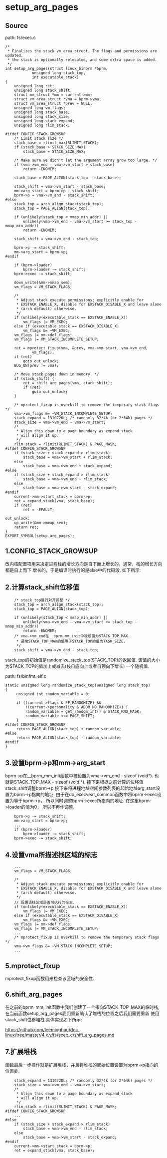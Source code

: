 setup_arg_pages
========================================

Source
----------------------------------------

path: fs/exec.c
```
/*
 * Finalizes the stack vm_area_struct. The flags and permissions are updated,
 * the stack is optionally relocated, and some extra space is added.
 */
int setup_arg_pages(struct linux_binprm *bprm,
            unsigned long stack_top,
            int executable_stack)
{
    unsigned long ret;
    unsigned long stack_shift;
    struct mm_struct *mm = current->mm;
    struct vm_area_struct *vma = bprm->vma;
    struct vm_area_struct *prev = NULL;
    unsigned long vm_flags;
    unsigned long stack_base;
    unsigned long stack_size;
    unsigned long stack_expand;
    unsigned long rlim_stack;

#ifdef CONFIG_STACK_GROWSUP
    /* Limit stack size */
    stack_base = rlimit_max(RLIMIT_STACK);
    if (stack_base > STACK_SIZE_MAX)
        stack_base = STACK_SIZE_MAX;

    /* Make sure we didn't let the argument array grow too large. */
    if (vma->vm_end - vma->vm_start > stack_base)
        return -ENOMEM;

    stack_base = PAGE_ALIGN(stack_top - stack_base);

    stack_shift = vma->vm_start - stack_base;
    mm->arg_start = bprm->p - stack_shift;
    bprm->p = vma->vm_end - stack_shift;
#else
    stack_top = arch_align_stack(stack_top);
    stack_top = PAGE_ALIGN(stack_top);

    if (unlikely(stack_top < mmap_min_addr) ||
        unlikely(vma->vm_end - vma->vm_start >= stack_top - mmap_min_addr))
        return -ENOMEM;

    stack_shift = vma->vm_end - stack_top;

    bprm->p -= stack_shift;
    mm->arg_start = bprm->p;
#endif

    if (bprm->loader)
        bprm->loader -= stack_shift;
    bprm->exec -= stack_shift;

    down_write(&mm->mmap_sem);
    vm_flags = VM_STACK_FLAGS;

    /*
     * Adjust stack execute permissions; explicitly enable for
     * EXSTACK_ENABLE_X, disable for EXSTACK_DISABLE_X and leave alone
     * (arch default) otherwise.
     */
    if (unlikely(executable_stack == EXSTACK_ENABLE_X))
        vm_flags |= VM_EXEC;
    else if (executable_stack == EXSTACK_DISABLE_X)
        vm_flags &= ~VM_EXEC;
    vm_flags |= mm->def_flags;
    vm_flags |= VM_STACK_INCOMPLETE_SETUP;

    ret = mprotect_fixup(vma, &prev, vma->vm_start, vma->vm_end,
            vm_flags);
    if (ret)
        goto out_unlock;
    BUG_ON(prev != vma);

    /* Move stack pages down in memory. */
    if (stack_shift) {
        ret = shift_arg_pages(vma, stack_shift);
        if (ret)
            goto out_unlock;
    }

    /* mprotect_fixup is overkill to remove the temporary stack flags */
    vma->vm_flags &= ~VM_STACK_INCOMPLETE_SETUP;
    stack_expand = 131072UL; /* randomly 32*4k (or 2*64k) pages */
    stack_size = vma->vm_end - vma->vm_start;
    /*
     * Align this down to a page boundary as expand_stack
     * will align it up.
     */
    rlim_stack = rlimit(RLIMIT_STACK) & PAGE_MASK;
#ifdef CONFIG_STACK_GROWSUP
    if (stack_size + stack_expand > rlim_stack)
        stack_base = vma->vm_start + rlim_stack;
    else
        stack_base = vma->vm_end + stack_expand;
#else
    if (stack_size + stack_expand > rlim_stack)
        stack_base = vma->vm_end - rlim_stack;
    else
        stack_base = vma->vm_start - stack_expand;
#endif
    current->mm->start_stack = bprm->p;
    ret = expand_stack(vma, stack_base);
    if (ret)
        ret = -EFAULT;

out_unlock:
    up_write(&mm->mmap_sem);
    return ret;
}
EXPORT_SYMBOL(setup_arg_pages);
```

1.CONFIG_STACK_GROWSUP
----------------------------------------

改内核配置项用来决定进程栈的增长方向是自下而上增长的，通常，栈的增长方向都是自上而下
增长的，于是编译时执行的是else中的代码段. 如下所示:

2.计算stack_shift位移值
----------------------------------------

```
    /* stack_top进行对齐调整 */
    stack_top = arch_align_stack(stack_top);
    stack_top = PAGE_ALIGN(stack_top);

    if (unlikely(stack_top < mmap_min_addr) ||
        unlikely(vma->vm_end - vma->vm_start >= stack_top - mmap_min_addr))
        return -ENOMEM;
    /* vma->vm_end在__bprm_mm_init中被设置为STACK_TOP_MAX.
     * 通常STACK_TOP_MAX的值等于STACK_TOP的值为TASK_SIZE.
     */
    stack_shift = vma->vm_end - stack_top;
```

stack_top的初始值是randomize_stack_top(STACK_TOP)的返回值.
该值的大小为STACK_TOP的值加上或减去(栈自底向上或者自顶向下增长)
一个随机值.

path: fs/binfmt_elf.c
```
static unsigned long randomize_stack_top(unsigned long stack_top)
{
     unsigned int random_variable = 0;

     if ((current->flags & PF_RANDOMIZE) &&
         !(current->personality & ADDR_NO_RANDOMIZE)) {
         random_variable = get_random_int() & STACK_RND_MASK;
         random_variable <<= PAGE_SHIFT;
     }
#ifdef CONFIG_STACK_GROWSUP
     return PAGE_ALIGN(stack_top) + random_variable;
#else
     return PAGE_ALIGN(stack_top) - random_variable;
#endif
}
```

3.设置bprm->p和mm->arg_start
----------------------------------------

bprm->p在__bprm_mm_init函数中被设置为vma->vm_end - sizeof (void*).
也就是STACK_TOP_MAX - sizeof (void *).
接下来根据之前计算的位移值stack_shift调整bprm->p
接下来将进程地址空间参数列表的起始地址arg_start设置为bprm->p指向的地址.
由于在do_execveat_common函数中将bprm->exec设置为等于bprm->p，
所以同时调整bprm->exec所指向的地址. 在这里bprm->loader的值为0，
所以不再作调整.

```
    bprm->p -= stack_shift;
    mm->arg_start = bprm->p;
    ...
    if (bprm->loader)
        bprm->loader -= stack_shift;
    bprm->exec -= stack_shift;
```

4.设置vma所描述栈区域的标志
----------------------------------------

```
    ...
    vm_flags = VM_STACK_FLAGS;

    /*
     * Adjust stack execute permissions; explicitly enable for
     * EXSTACK_ENABLE_X, disable for EXSTACK_DISABLE_X and leave alone
     * (arch default) otherwise.
     */
    // 设置该栈区域是否可执行的标志.
    if (unlikely(executable_stack == EXSTACK_ENABLE_X))
        vm_flags |= VM_EXEC;
    else if (executable_stack == EXSTACK_DISABLE_X)
        vm_flags &= ~VM_EXEC;
    vm_flags |= mm->def_flags;
    vm_flags |= VM_STACK_INCOMPLETE_SETUP;
    ...
    /* mprotect_fixup is overkill to remove the temporary stack flags */
    vma->vm_flags &= ~VM_STACK_INCOMPLETE_SETUP;
    ...
```

5.mprotect_fixup
----------------------------------------

mprotect_fixup函数用来检查该区域的安全性.

6.shift_arg_pages
----------------------------------------

在之前的bprm_mm_init函数中我们创建了一个指向STACK_TOP_MAX的临时栈,
在当前函数setup_arg_pages我们重新确认了堆栈的位置之后我们需要重新
使用stack_shift位移堆栈.具体实现如下所示:

https://github.com/leeminghao/doc-linux/tree/master/4.x.y/fs/exec_c/shift_arg_pages.md

7.扩展堆栈
-----------------------------------------

函数最后一步操作就是扩展堆栈，并且将堆栈的起始位置设置为bprm->p指向的
位置处.

```
    stack_expand = 131072UL; /* randomly 32*4k (or 2*64k) pages */
    stack_size = vma->vm_end - vma->vm_start;
    /*
     * Align this down to a page boundary as expand_stack
     * will align it up.
     */
    rlim_stack = rlimit(RLIMIT_STACK) & PAGE_MASK;
#ifdef CONFIG_STACK_GROWSUP
    ...
#else
    if (stack_size + stack_expand > rlim_stack)
        stack_base = vma->vm_end - rlim_stack;
    else
        stack_base = vma->vm_start - stack_expand;
#endif
    current->mm->start_stack = bprm->p;
    ret = expand_stack(vma, stack_base);
```